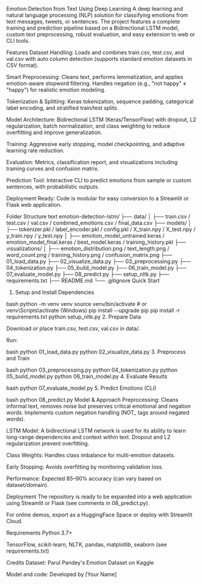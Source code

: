 Emotion Detection from Text Using Deep Learning
A deep learning and natural language processing (NLP) solution for classifying emotions from text messages, tweets, or sentences. The project features a complete training and prediction pipeline based on a Bidirectional LSTM model, custom text preprocessing, robust evaluation, and easy extension to web or CLI tools.

Features
Dataset Handling: Loads and combines train.csv, test.csv, and val.csv with auto column detection (supports standard emotion datasets in CSV format).

Smart Preprocessing: Cleans text, performs lemmatization, and applies emotion-aware stopword filtering. Handles negation (e.g., "not happy" ≠ "happy") for realistic emotion modeling.

Tokenization & Splitting: Keras tokenization, sequence padding, categorical label encoding, and stratified train/test splits.

Model Architecture: Bidirectional LSTM (Keras/TensorFlow) with dropout, L2 regularization, batch normalization, and class weighting to reduce overfitting and improve generalization.

Training: Aggressive early stopping, model checkpointing, and adaptive learning rate reduction.

Evaluation: Metrics, classification report, and visualizations including training curves and confusion matrix.

Prediction Tool: Interactive CLI to predict emotions from sample or custom sentences, with probabilistic outputs.

Deployment Ready: Code is modular for easy conversion to a Streamlit or Flask web application.

Folder Structure
text
emotion-detection-lstm/
├── data/
│   ├── train.csv / test.csv / val.csv / combined_emotions.csv / final_data.csv
├── models/
│   ├── tokenizer.pkl / label_encoder.pkl / config.pkl / X_train.npy / X_test.npy / y_train.npy / y_test.npy
│   ├── emotion_model_untrained.keras / emotion_model_final.keras / best_model.keras / training_history.pkl
├── visualizations/
│   ├── emotion_distribution.png / text_length.png / word_count.png / training_history.png / confusion_matrix.png
├── 01_load_data.py
├── 02_visualize_data.py
├── 03_preprocessing.py
├── 04_tokenization.py
├── 05_build_model.py
├── 06_train_model.py
├── 07_evaluate_model.py
├── 08_predict.py
├── setup_nltk.py
├── requirements.txt
├── README.md
└── .gitignore
Quick Start
1. Setup and Install Dependencies

bash
python -m venv venv
source venv/bin/activate  # or venv\Scripts\activate (Windows)
pip install --upgrade pip
pip install -r requirements.txt
python setup_nltk.py
2. Prepare Data

Download or place train.csv, test.csv, val.csv in data/.

Run:

bash
python 01_load_data.py
python 02_visualize_data.py
3. Preprocess and Train

bash
python 03_preprocessing.py
python 04_tokenization.py
python 05_build_model.py
python 06_train_model.py
4. Evaluate Results

bash
python 07_evaluate_model.py
5. Predict Emotions (CLI)

bash
python 08_predict.py
Model & Approach
Preprocessing: Cleans informal text, removes noise but preserves critical emotional and negation words. Implements custom negation handling (NOT_ tags around negated words).

LSTM Model: A bidirectional LSTM network is used for its ability to learn long-range dependencies and context within text. Dropout and L2 regularization prevent overfitting.

Class Weights: Handles class imbalance for multi-emotion datasets.

Early Stopping: Avoids overfitting by monitoring validation loss.

Performance: Expected 85–90% accuracy (can vary based on dataset/domain).

Deployment
The repository is ready to be expanded into a web application using Streamlit or Flask (see comments in 08_predict.py).

For online demos, export as a HuggingFace Space or deploy with Streamlit Cloud.

Requirements
Python 3.7+

TensorFlow, scikit-learn, NLTK, pandas, matplotlib, seaborn (see requirements.txt)

Credits
Dataset: Parul Pandey's Emotion Dataset on Kaggle

Model and code: Developed by [Your Name]
